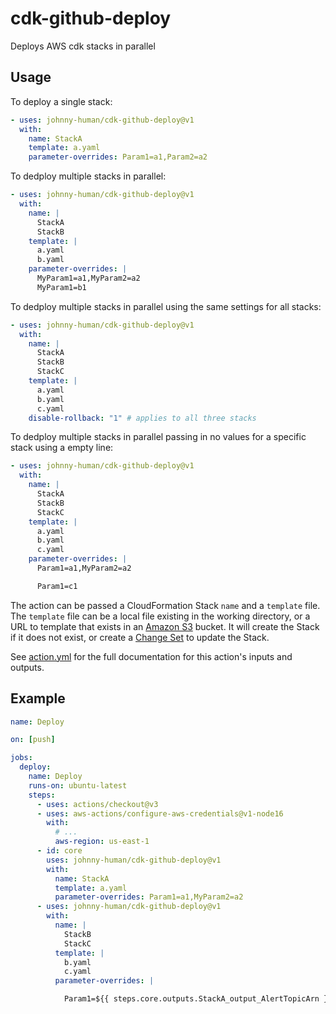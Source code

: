# cdk-github-deploy

Deploys AWS cdk stacks in parallel

## Usage

To deploy a single stack:

```yaml
- uses: johnny-human/cdk-github-deploy@v1
  with:
    name: StackA
    template: a.yaml
    parameter-overrides: Param1=a1,Param2=a2
```

To dedploy multiple stacks in parallel:

```yaml
- uses: johnny-human/cdk-github-deploy@v1
  with:
    name: |
      StackA
      StackB
    template: |
      a.yaml
      b.yaml
    parameter-overrides: |
      MyParam1=a1,MyParam2=a2
      MyParam1=b1
```

To dedploy multiple stacks in parallel using the same settings for all stacks:

```yaml
- uses: johnny-human/cdk-github-deploy@v1
  with:
    name: |
      StackA
      StackB
      StackC
    template: |
      a.yaml
      b.yaml
      c.yaml
    disable-rollback: "1" # applies to all three stacks
```

To dedploy multiple stacks in parallel passing in no values for a specific stack using a empty line:

```yaml
- uses: johnny-human/cdk-github-deploy@v1
  with:
    name: |
      StackA
      StackB
      StackC
    template: |
      a.yaml
      b.yaml
      c.yaml
    parameter-overrides: |
      Param1=a1,MyParam2=a2

      Param1=c1
```

The action can be passed a CloudFormation Stack `name` and a `template` file. The `template` file can be a local file existing in the working directory, or a URL to template that exists in an [Amazon S3](https://aws.amazon.com/s3/) bucket. It will create the Stack if it does not exist, or create a [Change Set](https://docs.aws.amazon.com/AWSCloudFormation/latest/UserGuide/using-cfn-updating-stacks-changesets.html) to update the Stack.

See [action.yml](action.yml) for the full documentation for this action's inputs and outputs.

## Example

```yaml
name: Deploy

on: [push]

jobs:
  deploy:
    name: Deploy
    runs-on: ubuntu-latest
    steps:
      - uses: actions/checkout@v3
      - uses: aws-actions/configure-aws-credentials@v1-node16
        with:
          # ...
          aws-region: us-east-1
      - id: core
        uses: johnny-human/cdk-github-deploy@v1
        with:
          name: StackA
          template: a.yaml
          parameter-overrides: Param1=a1,MyParam2=a2
      - uses: johnny-human/cdk-github-deploy@v1
        with:
          name: |
            StackB
            StackC
          template: |
            b.yaml
            c.yaml
          parameter-overrides: |

            Param1=${{ steps.core.outputs.StackA_output_AlertTopicArn }}
```

